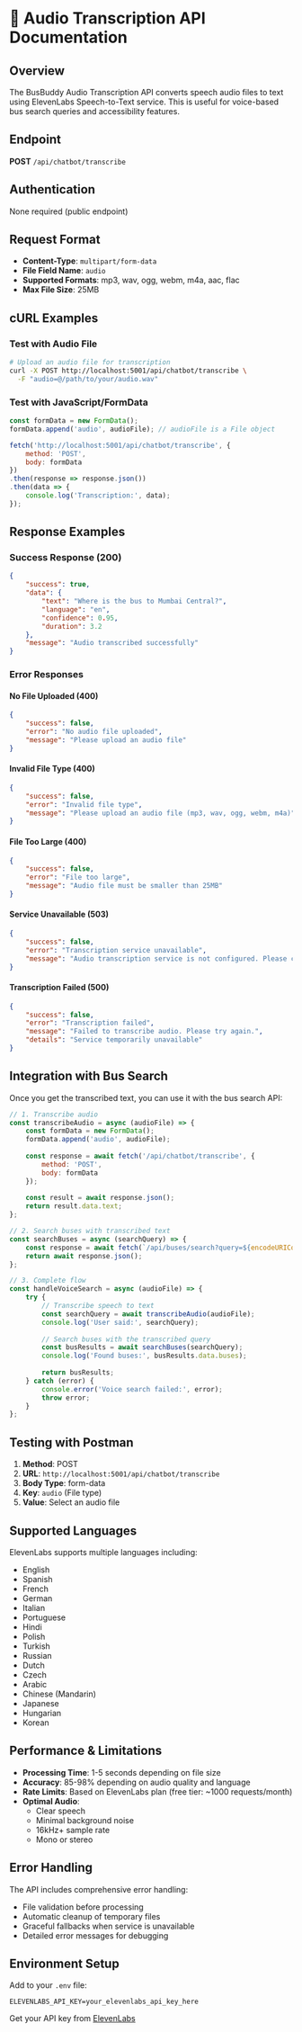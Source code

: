 # 🎵 Audio Transcription API Documentation

## Overview
The BusBuddy Audio Transcription API converts speech audio files to text using ElevenLabs Speech-to-Text service. This is useful for voice-based bus search queries and accessibility features.

## Endpoint
**POST** `/api/chatbot/transcribe`

## Authentication
None required (public endpoint)

## Request Format
- **Content-Type**: `multipart/form-data`
- **File Field Name**: `audio`
- **Supported Formats**: mp3, wav, ogg, webm, m4a, aac, flac
- **Max File Size**: 25MB

## cURL Examples

### Test with Audio File
```bash
# Upload an audio file for transcription
curl -X POST http://localhost:5001/api/chatbot/transcribe \
  -F "audio=@/path/to/your/audio.wav"
```

### Test with JavaScript/FormData
```javascript
const formData = new FormData();
formData.append('audio', audioFile); // audioFile is a File object

fetch('http://localhost:5001/api/chatbot/transcribe', {
    method: 'POST',
    body: formData
})
.then(response => response.json())
.then(data => {
    console.log('Transcription:', data);
});
```

## Response Examples

### Success Response (200)
```json
{
    "success": true,
    "data": {
        "text": "Where is the bus to Mumbai Central?",
        "language": "en",
        "confidence": 0.95,
        "duration": 3.2
    },
    "message": "Audio transcribed successfully"
}
```

### Error Responses

#### No File Uploaded (400)
```json
{
    "success": false,
    "error": "No audio file uploaded",
    "message": "Please upload an audio file"
}
```

#### Invalid File Type (400)
```json
{
    "success": false,
    "error": "Invalid file type", 
    "message": "Please upload an audio file (mp3, wav, ogg, webm, m4a)"
}
```

#### File Too Large (400)
```json
{
    "success": false,
    "error": "File too large",
    "message": "Audio file must be smaller than 25MB"
}
```

#### Service Unavailable (503)
```json
{
    "success": false,
    "error": "Transcription service unavailable",
    "message": "Audio transcription service is not configured. Please contact administrator."
}
```

#### Transcription Failed (500)
```json
{
    "success": false,
    "error": "Transcription failed", 
    "message": "Failed to transcribe audio. Please try again.",
    "details": "Service temporarily unavailable"
}
```

## Integration with Bus Search

Once you get the transcribed text, you can use it with the bus search API:

```javascript
// 1. Transcribe audio
const transcribeAudio = async (audioFile) => {
    const formData = new FormData();
    formData.append('audio', audioFile);
    
    const response = await fetch('/api/chatbot/transcribe', {
        method: 'POST',
        body: formData
    });
    
    const result = await response.json();
    return result.data.text;
};

// 2. Search buses with transcribed text
const searchBuses = async (searchQuery) => {
    const response = await fetch(`/api/buses/search?query=${encodeURIComponent(searchQuery)}&translateHindi=true`);
    return await response.json();
};

// 3. Complete flow
const handleVoiceSearch = async (audioFile) => {
    try {
        // Transcribe speech to text
        const searchQuery = await transcribeAudio(audioFile);
        console.log('User said:', searchQuery);
        
        // Search buses with the transcribed query
        const busResults = await searchBuses(searchQuery);
        console.log('Found buses:', busResults.data.buses);
        
        return busResults;
    } catch (error) {
        console.error('Voice search failed:', error);
        throw error;
    }
};
```

## Testing with Postman

1. **Method**: POST
2. **URL**: `http://localhost:5001/api/chatbot/transcribe`
3. **Body Type**: form-data
4. **Key**: `audio` (File type)
5. **Value**: Select an audio file

## Supported Languages

ElevenLabs supports multiple languages including:
- English
- Spanish
- French
- German
- Italian
- Portuguese
- Hindi
- Polish
- Turkish
- Russian
- Dutch
- Czech
- Arabic
- Chinese (Mandarin)
- Japanese
- Hungarian
- Korean

## Performance & Limitations

- **Processing Time**: 1-5 seconds depending on file size
- **Accuracy**: 85-98% depending on audio quality and language
- **Rate Limits**: Based on ElevenLabs plan (free tier: ~1000 requests/month)
- **Optimal Audio**: 
  - Clear speech
  - Minimal background noise
  - 16kHz+ sample rate
  - Mono or stereo

## Error Handling

The API includes comprehensive error handling:
- File validation before processing
- Automatic cleanup of temporary files
- Graceful fallbacks when service is unavailable
- Detailed error messages for debugging

## Environment Setup

Add to your `.env` file:
```env
ELEVENLABS_API_KEY=your_elevenlabs_api_key_here
```

Get your API key from [ElevenLabs](https://elevenlabs.io/docs/api-reference/text-to-speech)